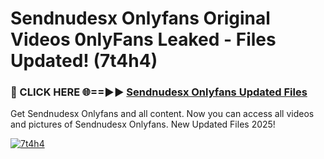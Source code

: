 # Sendnudesx Onlyfans Original Videos 0nlyFans Leaked - Files Updated! (7t4h4)

<h3>🔴 CLICK HERE 🌐==►► <a href="https://tinyurl.com/52m3yx9h" rel="nofollow">Sendnudesx Onlyfans Updated Files</a></h3>

Get Sendnudesx Onlyfans and all content. Now you can access all videos and pictures of Sendnudesx Onlyfans. New Updated Files 2025!

[![7t4h4](https://i.imgur.com/TnHtlc8.gif)](https://tinyurl.com/52m3yx9h)
